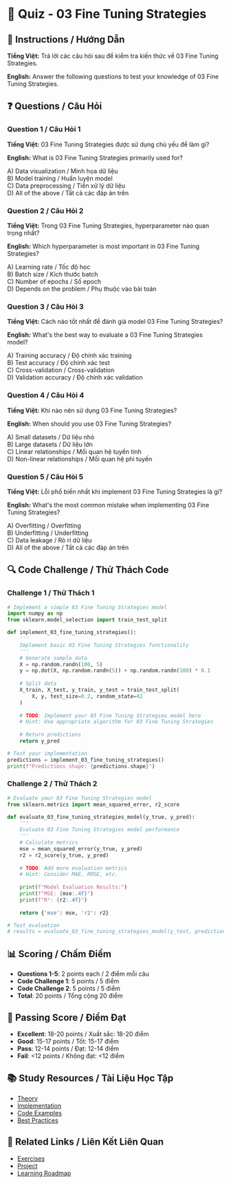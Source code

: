 # 🧠 Quiz - 03 Fine Tuning Strategies

## 📝 Instructions / Hướng Dẫn

**Tiếng Việt:** Trả lời các câu hỏi sau để kiểm tra kiến thức về 03 Fine Tuning Strategies.

**English:** Answer the following questions to test your knowledge of 03 Fine Tuning Strategies.

## ❓ Questions / Câu Hỏi

### Question 1 / Câu Hỏi 1
**Tiếng Việt:** 03 Fine Tuning Strategies được sử dụng chủ yếu để làm gì?

**English:** What is 03 Fine Tuning Strategies primarily used for?

A) Data visualization / Minh họa dữ liệu  
B) Model training / Huấn luyện model  
C) Data preprocessing / Tiền xử lý dữ liệu  
D) All of the above / Tất cả các đáp án trên

### Question 2 / Câu Hỏi 2
**Tiếng Việt:** Trong 03 Fine Tuning Strategies, hyperparameter nào quan trọng nhất?

**English:** Which hyperparameter is most important in 03 Fine Tuning Strategies?

A) Learning rate / Tốc độ học  
B) Batch size / Kích thước batch  
C) Number of epochs / Số epoch  
D) Depends on the problem / Phụ thuộc vào bài toán

### Question 3 / Câu Hỏi 3
**Tiếng Việt:** Cách nào tốt nhất để đánh giá model 03 Fine Tuning Strategies?

**English:** What's the best way to evaluate a 03 Fine Tuning Strategies model?

A) Training accuracy / Độ chính xác training  
B) Test accuracy / Độ chính xác test  
C) Cross-validation / Cross-validation  
D) Validation accuracy / Độ chính xác validation

### Question 4 / Câu Hỏi 4
**Tiếng Việt:** Khi nào nên sử dụng 03 Fine Tuning Strategies?

**English:** When should you use 03 Fine Tuning Strategies?

A) Small datasets / Dữ liệu nhỏ  
B) Large datasets / Dữ liệu lớn  
C) Linear relationships / Mối quan hệ tuyến tính  
D) Non-linear relationships / Mối quan hệ phi tuyến

### Question 5 / Câu Hỏi 5
**Tiếng Việt:** Lỗi phổ biến nhất khi implement 03 Fine Tuning Strategies là gì?

**English:** What's the most common mistake when implementing 03 Fine Tuning Strategies?

A) Overfitting / Overfitting  
B) Underfitting / Underfitting  
C) Data leakage / Rò rỉ dữ liệu  
D) All of the above / Tất cả các đáp án trên

## 🔍 Code Challenge / Thử Thách Code

### Challenge 1 / Thử Thách 1
```python
# Implement a simple 03 Fine Tuning Strategies model
import numpy as np
from sklearn.model_selection import train_test_split

def implement_03_fine_tuning_strategies():
    '''
    Implement basic 03 Fine Tuning Strategies functionality
    '''
    # Generate sample data
    X = np.random.randn(100, 5)
    y = np.dot(X, np.random.randn(5)) + np.random.randn(100) * 0.1
    
    # Split data
    X_train, X_test, y_train, y_test = train_test_split(
        X, y, test_size=0.2, random_state=42
    )
    
    # TODO: Implement your 03 Fine Tuning Strategies model here
    # Hint: Use appropriate algorithm for 03 Fine Tuning Strategies
    
    # Return predictions
    return y_pred

# Test your implementation
predictions = implement_03_fine_tuning_strategies()
print(f"Predictions shape: {predictions.shape}")
```

### Challenge 2 / Thử Thách 2
```python
# Evaluate your 03 Fine Tuning Strategies model
from sklearn.metrics import mean_squared_error, r2_score

def evaluate_03_fine_tuning_strategies_model(y_true, y_pred):
    '''
    Evaluate 03 Fine Tuning Strategies model performance
    '''
    # Calculate metrics
    mse = mean_squared_error(y_true, y_pred)
    r2 = r2_score(y_true, y_pred)
    
    # TODO: Add more evaluation metrics
    # Hint: Consider MAE, RMSE, etc.
    
    print(f"Model Evaluation Results:")
    print(f"MSE: {mse:.4f}")
    print(f"R²: {r2:.4f}")
    
    return {'mse': mse, 'r2': r2}

# Test evaluation
# results = evaluate_03_fine_tuning_strategies_model(y_test, predictions)
```

## 📊 Scoring / Chấm Điểm

- **Questions 1-5**: 2 points each / 2 điểm mỗi câu
- **Code Challenge 1**: 5 points / 5 điểm
- **Code Challenge 2**: 5 points / 5 điểm
- **Total**: 20 points / Tổng cộng 20 điểm

## 🎯 Passing Score / Điểm Đạt

- **Excellent**: 18-20 points / Xuất sắc: 18-20 điểm
- **Good**: 15-17 points / Tốt: 15-17 điểm  
- **Pass**: 12-14 points / Đạt: 12-14 điểm
- **Fail**: <12 points / Không đạt: <12 điểm

## 📚 Study Resources / Tài Liệu Học Tập

- [Theory](./THEORY_03_fine_tuning_strategies.md)
- [Implementation](./IMPLEMENTATION_03_fine_tuning_strategies.md)
- [Code Examples](./CODE_EXAMPLES_03_fine_tuning_strategies.md)
- [Best Practices](./BEST_PRACTICES_03_fine_tuning_strategies.md)

## 🔗 Related Links / Liên Kết Liên Quan

- [Exercises](./EXERCISES_03_fine_tuning_strategies.md)
- [Project](./PROJECT_03_fine_tuning_strategies.md)
- [Learning Roadmap](./LEARNING_ROADMAP_03_fine_tuning_strategies.md)

